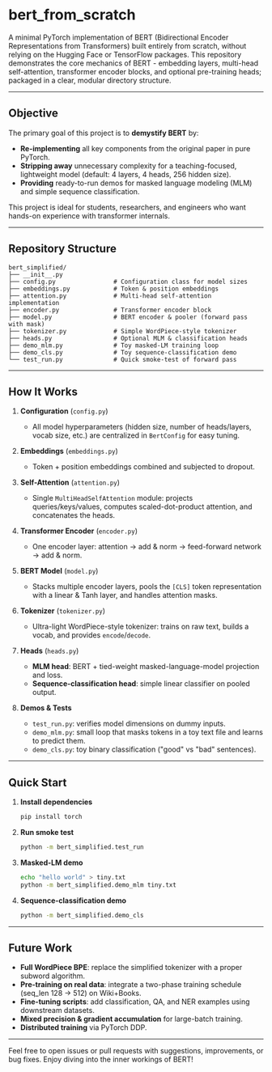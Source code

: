 # bert_from_scratch


A minimal PyTorch implementation of BERT (Bidirectional Encoder Representations from Transformers) built entirely from scratch, without relying on the Hugging Face or TensorFlow packages. This repository demonstrates the core mechanics of BERT - embedding layers, multi-head self-attention, transformer encoder blocks, and optional pre-training heads; packaged in a clear, modular directory structure.

---

## Objective

The primary goal of this project is to **demystify BERT** by:

- **Re-implementing** all key components from the original paper in pure PyTorch.
- **Stripping away** unnecessary complexity for a teaching-focused, lightweight model (default: 4 layers, 4 heads, 256 hidden size).
- **Providing** ready-to-run demos for masked language modeling (MLM) and simple sequence classification.

This project is ideal for students, researchers, and engineers who want hands-on experience with transformer internals.

---

## Repository Structure

```
bert_simplified/
├── __init__.py
├── config.py                # Configuration class for model sizes
├── embeddings.py            # Token & position embeddings
├── attention.py             # Multi-head self-attention implementation
├── encoder.py               # Transformer encoder block
├── model.py                 # BERT encoder & pooler (forward pass with mask)
├── tokenizer.py             # Simple WordPiece-style tokenizer
├── heads.py                 # Optional MLM & classification heads
├── demo_mlm.py              # Toy masked-LM training loop
├── demo_cls.py              # Toy sequence-classification demo
└── test_run.py              # Quick smoke-test of forward pass
```

---

## How It Works

1. **Configuration** (`config.py`)

   - All model hyperparameters (hidden size, number of heads/layers, vocab size, etc.) are centralized in `BertConfig` for easy tuning.

2. **Embeddings** (`embeddings.py`)

   - Token + position embeddings combined and subjected to dropout.

3. **Self-Attention** (`attention.py`)

   - Single `MultiHeadSelfAttention` module: projects queries/keys/values, computes scaled-dot-product attention, and concatenates the heads.

4. **Transformer Encoder** (`encoder.py`)

   - One encoder layer: attention → add & norm → feed-forward network → add & norm.

5. **BERT Model** (`model.py`)

   - Stacks multiple encoder layers, pools the `[CLS]` token representation with a linear & Tanh layer, and handles attention masks.

6. **Tokenizer** (`tokenizer.py`)

   - Ultra-light WordPiece-style tokenizer: trains on raw text, builds a vocab, and provides `encode`/`decode`.

7. **Heads** (`heads.py`)

   - **MLM head**: BERT + tied-weight masked-language-model projection and loss.
   - **Sequence-classification head**: simple linear classifier on pooled output.

8. **Demos & Tests**

   - `test_run.py`: verifies model dimensions on dummy inputs.
   - `demo_mlm.py`: small loop that masks tokens in a toy text file and learns to predict them.
   - `demo_cls.py`: toy binary classification ("good" vs "bad" sentences).

---

## Quick Start

1. **Install dependencies**

   ```bash
   pip install torch
   ```

2. **Run smoke test**

   ```bash
   python -m bert_simplified.test_run
   ```

3. **Masked-LM demo**

   ```bash
   echo "hello world" > tiny.txt
   python -m bert_simplified.demo_mlm tiny.txt
   ```

4. **Sequence-classification demo**

   ```bash
   python -m bert_simplified.demo_cls
   ```

---

## Future Work

- **Full WordPiece BPE**: replace the simplified tokenizer with a proper subword algorithm.
- **Pre-training on real data**: integrate a two-phase training schedule (seq\_len 128 → 512) on Wiki+Books.
- **Fine-tuning scripts**: add classification, QA, and NER examples using downstream datasets.
- **Mixed precision & gradient accumulation** for large-batch training.
- **Distributed training** via PyTorch DDP.

---


Feel free to open issues or pull requests with suggestions, improvements, or bug fixes. Enjoy diving into the inner workings of BERT!

